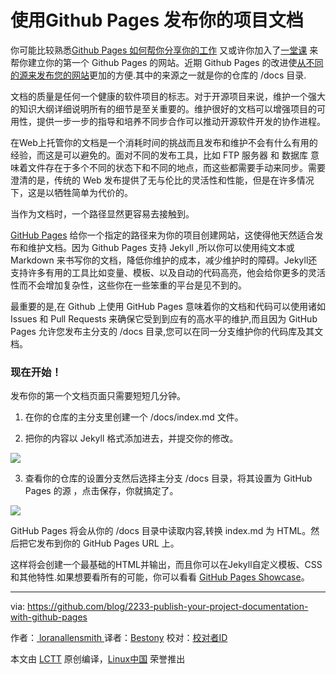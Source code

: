 使用Github Pages 发布你的项目文档
=====

你可能比较熟悉[Github Pages 如何帮你分享你的工作][3] 又或许你加入了[一堂课][4] 来帮你建立你的第一个 Github Pages 的网站。近期 Github Pages 的改进使[从不同的源来发布您的网站][5]更加的方便.其中的来源之一就是你的仓库的 /docs 目录. 

文档的质量是任何一个健康的软件项目的标志。对于开源项目来说，维护一个强大的知识大纲详细说明所有的细节是至关重要的。维护很好的文档可以增强项目的可用性，提供一步一步的指导和培养不同步合作可以推动开源软件开发的协作进程。

在Web上托管你的文档是一个消耗时间的挑战而且发布和维护不会有什么有用的经验，而这是可以避免的。面对不同的发布工具，比如 FTP 服务器 和 数据库 意味着文件存在于多个不同的状态下和不同的地点，而这些都需要手动来同步。需要澄清的是，传统的 Web 发布提供了无与伦比的灵活性和性能，但是在许多情况下，这是以牺牲简单为代价的。

当作为文档时，一个路径显然更容易去接触到。


[GitHub Pages][2] 给你一个指定的路径来为你的项目创建网站，这使得他天然适合发布和维护文档。因为 Github Pages 支持 Jekyll ,所以你可以使用纯文本或 Markdown 来书写你的文档，降低你维护的成本，减少维护时的障碍。Jekyll还支持许多有用的工具比如变量、模板、以及自动的代码高亮，他会给你更多的灵活性而不会增加复杂性，这些你在一些笨重的平台是见不到的。

最重要的是,在 Github 上使用 GitHub Pages 意味着你的文档和代码可以使用诸如 Issues 和 Pull Requests 来确保它受到到应有的高水平的维护,而且因为 GitHub Pages 允许您发布主分支的 /docs 目录,您可以在同一分支维护你的代码库及其文档。

### 现在开始！

发布你的第一个文档页面只需要短短几分钟。

1. 在你的仓库的主分支里创建一个 /docs/index.md 文件。

2. 把你的内容以 Jekyll 格式添加进去，并提交你的修改。

![](https://cloud.githubusercontent.com/assets/3477155/17778793/47c5a586-6533-11e6-982c-ebd41ec6968c.gif)

3. 查看你的仓库的设置分支然后选择主分支 /docs 目录，将其设置为 GitHub Pages 的源 ，点击保存，你就搞定了。

![](https://cloud.githubusercontent.com/assets/3477155/17778792/47c2ecc4-6533-11e6-828a-91980daa7297.gif)

GitHub Pages 将会从你的 /docs 目录中读取内容,转换 index.md 为 HTML。然后把它发布到你的 GitHub Pages URL 上。

这样将会创建一个最基础的HTML并输出，而且你可以在Jekyll自定义模板、CSS 和其他特性.如果想要看所有的可能，你可以看看 [GitHub Pages Showcase][1]。

--------------------------------------------------------------------------------

via: https://github.com/blog/2233-publish-your-project-documentation-with-github-pages

作者：[ loranallensmith ][a]
译者：[Bestony](https://github.com/bestony)
校对：[校对者ID](https://github.com/校对者ID)

本文由 [LCTT](https://github.com/LCTT/TranslateProject) 原创编译，[Linux中国](https://linux.cn/) 荣誉推出

[a]: https://github.com/loranallensmith
[1]: https://github.com/showcases/github-pages-examples
[2]: https://pages.github.com/
[3]: https://www.youtube.com/watch?v=2MsN8gpT6jY
[4]: https://www.youtube.com/watch?v=RaKX4A5EiQo
[5]: https://help.github.com/articles/configuring-a-publishing-source-for-github-pages/
